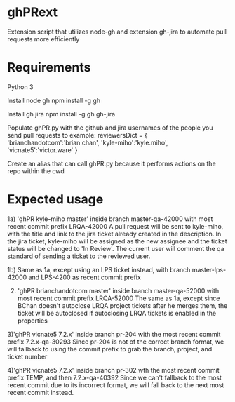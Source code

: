 # ghPRext
Extension script that utilizes node-gh and extension gh-jira to automate pull requests more efficiently

# Requirements
Python 3

Install node gh
npm install -g gh

Install gh jira
npm install -g gh gh-jira

Populate ghPR.py with the github and jira usernames of the people you send pull requests to
example: 
reviewersDict = {
    'brianchandotcom':'brian.chan',
    'kyle-miho':'kyle.miho',
    'vicnate5':'victor.ware'
}

Create an alias that can call ghPR.py because it performs actions on the repo within the cwd

# Expected usage
1a) 'ghPR kyle-miho master' inside branch master-qa-42000 with most recent commit prefix LRQA-42000
A pull request will be sent to kyle-miho, with the title and link to the jira ticket already created in the description.
In the jira ticket, kyle-miho will be assigned as the new assignee and the ticket status will be changed to 'In Review'.
The current user will comment the qa standard of sending a ticket to the reviewed user.

1b) Same as 1a, except using an LPS ticket instead, with branch master-lps-42000 and LPS-4200 as recent commit prefix

2) 'ghPR brianchandotcom master' inside branch master-qa-52000 with most recent commit prefix LRQA-52000
The same as 1a, except since BChan doesn't autoclose LRQA project tickets after he merges them, the ticket will be autoclosed if
autoclosing LRQA tickets is enabled in the properties

3)'ghPR vicnate5 7.2.x' inside branch pr-204 with the most recent commit prefix 7.2.x-qa-30293
Since pr-204 is not of the correct branch format, we will fallback to using the commit prefix to grab the branch, project, and ticket number

4)'ghPR vicnate5 7.2.x' inside branch pr-302 wth the most recent commit prefix TEMP, and then 7.2.x-qa-40392
Since we can't fallback to the most recent commit due to its incorrect format, we will fall back to the next most recent commit instead.
